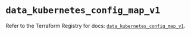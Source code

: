 # `data_kubernetes_config_map_v1`

Refer to the Terraform Registry for docs: [`data_kubernetes_config_map_v1`](https://registry.terraform.io/providers/hashicorp/kubernetes/2.33.0/docs/data-sources/config_map_v1).
